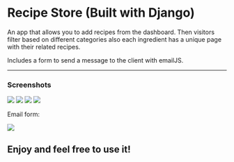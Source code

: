 # Recipe Store (Built with Django)

An app that allows you to add recipes from the dashboard. Then visitors filter based on different categories also each ingredient 
has a unique page with their related recipes.

Includes a form to send a message to the client with emailJS.

---

### Screenshots

![](https://i.imgur.com/XYXQ0HQ.png)
![](https://i.imgur.com/3tSebzd.png)
![](https://i.imgur.com/zqCwFfc.png)
![](https://i.imgur.com/H5PfCw3.png)

Email form:

![](https://i.imgur.com/JjUQGQy.png)


Enjoy and feel free to use it!
---


